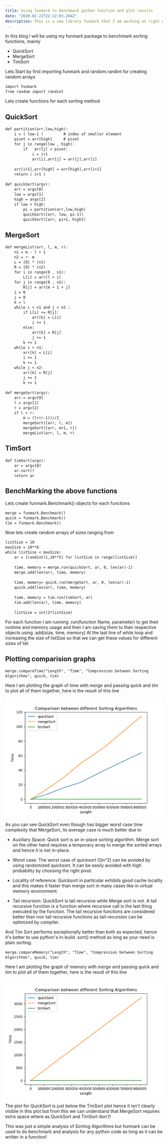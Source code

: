 ```yaml
---
title: Using funmark to benchmark python function and plot results
date: "2020-02-22T22:12:03.284Z"
description: This is a new library funmark that I am working on right now which allows uses to calculate runtime and memory usage their functions and plot these results comparing their performance with other similar functions"
---
```

In this blog I will be using my funmark package to benchmark sorting functions, mainly
- QuickSort
- MergeSort
- TimSort

Lets Start by first importing funmark and random.randint for creating random arrays
```
import funmark
from random import randint
```
Lets create functions for each sorting method 
## QuickSort 
```
def partition(arr,low,high): 
    i = ( low-1 )         # index of smaller element 
    pivot = arr[high]     # pivot 
    for j in range(low , high): 
        if   arr[j] < pivot: 
            i = i+1 
            arr[i],arr[j] = arr[j],arr[i] 
  
    arr[i+1],arr[high] = arr[high],arr[i+1] 
    return ( i+1 ) 

def quickSort(argv): 
    arr = argv[0]
    low = argv[1]
    high = argv[2]
    if low < high: 
        pi = partition(arr,low,high) 
        quickSort([arr, low, pi-1]) 
        quickSort([arr, pi+1, high]) 
```
## MergeSort
```
def mergeList(arr, l, m, r): 
    n1 = m - l + 1
    n2 = r- m 
    L = [0] * (n1) 
    R = [0] * (n2) 
    for i in range(0 , n1): 
        L[i] = arr[l + i] 
    for j in range(0 , n2): 
        R[j] = arr[m + 1 + j] 
    i = 0     
    j = 0 
    k = l     
    while i < n1 and j < n2 : 
        if L[i] <= R[j]: 
            arr[k] = L[i] 
            i += 1
        else: 
            arr[k] = R[j] 
            j += 1
        k += 1
    while i < n1: 
        arr[k] = L[i] 
        i += 1
        k += 1
    while j < n2: 
        arr[k] = R[j] 
        j += 1
        k += 1

def mergeSort(argv):
    arr = argv[0]
    l = argv[1]
    r = argv[2]
    if l < r: 
        m = (l+(r-1))//2 
        mergeSort([arr, l, m]) 
        mergeSort([arr, m+1, r]) 
        mergeList(arr, l, m, r) 
```
## TimSort
```
def timSort(argv):
    ar = argv[0]
    ar.sort()
    return ar
```

## BenchMarking the above functions 

Lets create funmark.Benchmark() objects for each functions 
```
merge = funmark.Benchmark()
quick = funmark.Benchmark()
tim = funmark.Benchmark()
```

Now lets create random arrays of sizes ranging from 
```
listSize = 10
maxSize = 10**6
while listSize < maxSize:
    ar = [randint(1,10**5) for listSize in range(listSize)]
    
    time, memory = merge.run(quickSort, ar, 0, len(ar)-1)
    merge.add(len(ar), time, memory)
    
    time, memory= quick.run(mergeSort, ar, 0, len(ar)-1)
    quick.add(len(ar), time, memory)

    time, memory = tim.run(timSort, ar)
    tim.add(len(ar), time, memory)

    listSize = int(2*listSize)
``` 
For each function I am running .run(function Name, parameter) to get their runtime and memory usage and then I am saving them to their respective objects using .add(size, time, memory)
At the last line of while loop and increasing the size of listSize so that we can get these values for different sizes of list

## Plotting comparision graphs   
```
merge.compareTime("Length", "Time", "Compression between Sorting Algorithms", quick, tim)
```
Here I am plotting the graph of time with *merge* and passing *quick* and *tim* to plot all of them together, here is the result of this line

![Image](images/time.png)

As you can see QuickSort even though has bigger worst case time complexity that MergeSort, its average case is much better due to 

- Auxiliary Space: Quick sort is an in-place sorting algorithm.  Merge sort on the other hand requires a temporary array to merge the sorted arrays and hence it is not in-place.

- Worst case: The worst case of quicksort O(n^2) can be avoided by using randomized quicksort. It can be easily avoided with high probability by choosing the right pivot.

- Locality of reference: Quicksort in particular exhibits good cache locality and this makes it faster than merge sort in many cases like in virtual memory environment.

- Tail recursion: QuickSort is tail recursive while Merge sort is not. A tail recursive function is a function where recursive call is the last thing executed by the function. The tail recursive functions are considered better than non tail recursive functions as tail-recursion can be optimized by compiler.

And Tim Sort performs exceptionally better than both as expected, hence it's better to use python's in-build .sort() method as long as your need is plain sorting.

```
merge.compareMemory("Length", "Time", "Compression between Sorting Algorithms", quick, tim)
```

Here I am plotting the graph of memory with *merge* and passing *quick* and *tim* to plot all of them together, here is the result of this line

![Image](images/memory.png)

The plot for QuickSort is just below the TimSort plot hence it isn't clearly visible in this plot but from this we can understand that MergeSort requires extra space where as QuickSort and TimSort don't!

This was just a simple analysis of Sorting Algorithms but funmark can be used to do benchmark and analysis for any python code as long as it can be writter in a function!